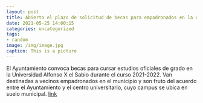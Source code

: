 ```yaml
---
layout: post
title: Abierto el plazo de solicitud de becas para empadronados en la UAX
date: 2021-05-25 14:00:15
categories: uncategorized
tags:
- random
image: /img/image.jpg
caption: This is a picture
---
```

El Ayuntamiento convoca becas para cursar estudios oficiales de grado en la Universidad Alfonso X el Sabio durante el curso 2021-2022. Van destinadas a vecinos empadronados en el municipio y son fruto del acuerdo entre el Ayuntamiento y el centro universitario, cuyo campus se ubica en suelo municipal.  [link](https://www.ayto-villacanada.es/tu-ayuntamiento/abierto-el-plazo-de-solicitud-de-becas-para-empadronados-en-la-uax/)
